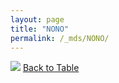 ```yaml
---
layout: page
title: "NONO"
permalink: /_mds/NONO/
---
```


![](../../alns_9.28.22/aln_5HSAA072788_0.962.png?raw=true
)
[Back to Table](../../display)
